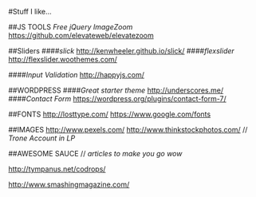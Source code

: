 #Stuff I like…

##JS TOOLS
*Free jQuery ImageZoom*
https://github.com/elevateweb/elevatezoom



##Sliders
####*slick*
http://kenwheeler.github.io/slick/
####*flexslider*
http://flexslider.woothemes.com/

####*Input Validation*
http://happyjs.com/



##WORDPRESS
####*Great starter theme*
http://underscores.me/
####*Contact Form*
https://wordpress.org/plugins/contact-form-7/



##FONTS
http://losttype.com/
https://www.google.com/fonts



##IMAGES
http://www.pexels.com/
http://www.thinkstockphotos.com/  // *Trone Account in LP*



##AWESOME SAUCE
// *articles to make you go wow*

http://tympanus.net/codrops/

http://www.smashingmagazine.com/

